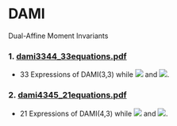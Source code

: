 # DAMI
Dual-Affine Moment Invariants

### 1. [dami3344_33equations.pdf](https://github.com/cgvict/DAMI/blob/master/dami3344_33equations.pdf)

- 33 Expressions of DAMI(3,3) while <img src="https://render.githubusercontent.com/render/math?math=K\le4">
and <img src="https://render.githubusercontent.com/render/math?math=L\le4">.

### 2. [dami4345_21equations.pdf](https://github.com/cgvict/DAMI/blob/master/dami4345_21equations.pdf)

- 21 Expressions of DAMI(4,3) while <img src="https://render.githubusercontent.com/render/math?math=K\le4">
and <img src="https://render.githubusercontent.com/render/math?math=L\le5">.
